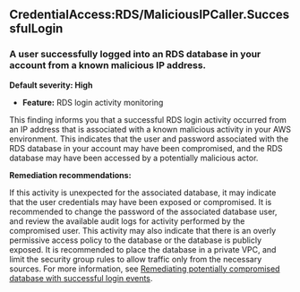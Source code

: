 CredentialAccess:RDS/MaliciousIPCaller.SuccessfulLogin
------------------------------------------------------


### A user successfully logged into an RDS database in your account from a known malicious IP address.


**Default severity: High**


 * **Feature:** RDS login activity monitoring

This finding informs you that a successful RDS login activity occurred from an IP address that is associated with a known malicious activity in your AWS environment. This indicates that the user and password associated with the RDS database in your account may have been compromised, and the RDS database may have been accessed by a potentially malicious actor.


**Remediation recommendations:**


If this activity is unexpected for the associated database, it may indicate that the user credentials may have been exposed or compromised. It is recommended to change the password of the associated database user, and review the available audit logs for activity performed by the compromised user. This activity may also indicate that there is an overly permissive access policy to the database or the database is publicly exposed. It is recommended to place the database in a private VPC, and limit the security group rules to allow traffic only from the necessary sources. For more information, see [Remediating potentially compromised database with successful login events](https://docs.aws.amazon.com/guardduty/latest/ug/guardduty-remediate-compromised-database-rds.html#gd-compromised-db-successful-attempt).


